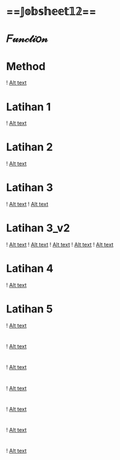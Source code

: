 # ==𝕁𝕠𝕓𝕤𝕙𝕖𝕖𝕥𝟙𝟚==
# 𝐹𝓊𝓃𝒸𝓉𝒾𝑜𝓃

# Method
! [Alt text](https://github.com/Syihabuddinsanni/Jobsheet12_Function/blob/master/Method.png)


# Latihan 1
! [Alt text](https://github.com/Syihabuddinsanni/Jobsheet12_Function/blob/master/Latihan.png)


# Latihan 2
! [Alt text](https://github.com/Syihabuddinsanni/Jobsheet12_Function/blob/master/L2.png)

# Latihan 3
! [Alt text](https://github.com/Syihabuddinsanni/Jobsheet12_Function/blob/master/Lat3.png)
! [Alt text](https://github.com/Syihabuddinsanni/Jobsheet12_Function/blob/master/Lat3_1.png)


# Latihan 3_v2
! [Alt text]()
! [Alt text]()
! [Alt text]()
! [Alt text]()
! [Alt text]()


# Latihan 4
! [Alt text]()


# Latihan 5
! [Alt text]()



# 
! [Alt text]()


#
! [Alt text]()


#
! [Alt text]()


#
! [Alt text]()


#
! [Alt text]()


#
! [Alt text]()
